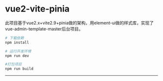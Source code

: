 # vue2-vite-pinia
此项目基于vue2.x+vite2.9+pinia做的架构，用element-ui做的样式库，实现了vue-admin-template-master后台项目。

``` bash
# 下载依赖
npm install

# 运行开发环境
npm run dev

#打包项目
npm run build

```
---